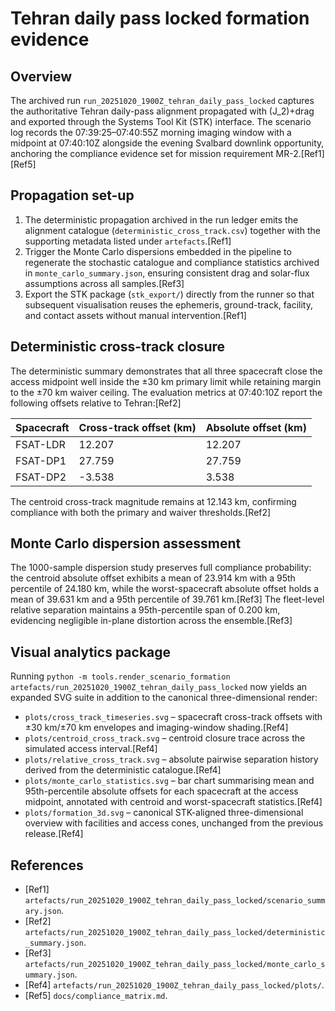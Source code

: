 # Tehran daily pass locked formation evidence

## Overview
The archived run `run_20251020_1900Z_tehran_daily_pass_locked` captures the authoritative Tehran daily-pass alignment propagated with \(J_2\)+drag and exported through the Systems Tool Kit (STK) interface. The scenario log records the 07:39:25–07:40:55Z morning imaging window with a midpoint at 07:40:10Z alongside the evening Svalbard downlink opportunity, anchoring the compliance evidence set for mission requirement MR-2.[Ref1][Ref5]

## Propagation set-up
1. The deterministic propagation archived in the run ledger emits the alignment catalogue (`deterministic_cross_track.csv`) together with the supporting metadata listed under `artefacts`.[Ref1]
2. Trigger the Monte Carlo dispersions embedded in the pipeline to regenerate the stochastic catalogue and compliance statistics archived in `monte_carlo_summary.json`, ensuring consistent drag and solar-flux assumptions across all samples.[Ref3]
3. Export the STK package (`stk_export/`) directly from the runner so that subsequent visualisation reuses the ephemeris, ground-track, facility, and contact assets without manual intervention.[Ref1]

## Deterministic cross-track closure
The deterministic summary demonstrates that all three spacecraft close the access midpoint well inside the ±30 km primary limit while retaining margin to the ±70 km waiver ceiling. The evaluation metrics at 07:40:10Z report the following offsets relative to Tehran:[Ref2]

| Spacecraft | Cross-track offset (km) | Absolute offset (km) |
|------------|------------------------|----------------------|
| FSAT-LDR   | 12.207                 | 12.207               |
| FSAT-DP1   | 27.759                 | 27.759               |
| FSAT-DP2   | -3.538                 | 3.538                |

The centroid cross-track magnitude remains at 12.143 km, confirming compliance with both the primary and waiver thresholds.[Ref2]

## Monte Carlo dispersion assessment
The 1000-sample dispersion study preserves full compliance probability: the centroid absolute offset exhibits a mean of 23.914 km with a 95th percentile of 24.180 km, while the worst-spacecraft absolute offset holds a mean of 39.631 km and a 95th percentile of 39.761 km.[Ref3] The fleet-level relative separation maintains a 95th-percentile span of 0.200 km, evidencing negligible in-plane distortion across the ensemble.[Ref3]

## Visual analytics package
Running `python -m tools.render_scenario_formation artefacts/run_20251020_1900Z_tehran_daily_pass_locked` now yields an expanded SVG suite in addition to the canonical three-dimensional render:

- `plots/cross_track_timeseries.svg` – spacecraft cross-track offsets with ±30 km/±70 km envelopes and imaging-window shading.[Ref4]
- `plots/centroid_cross_track.svg` – centroid closure trace across the simulated access interval.[Ref4]
- `plots/relative_cross_track.svg` – absolute pairwise separation history derived from the deterministic catalogue.[Ref4]
- `plots/monte_carlo_statistics.svg` – bar chart summarising mean and 95th-percentile absolute offsets for each spacecraft at the access midpoint, annotated with centroid and worst-spacecraft statistics.[Ref4]
- `plots/formation_3d.svg` – canonical STK-aligned three-dimensional overview with facilities and access cones, unchanged from the previous release.[Ref4]

## References
- [Ref1] `artefacts/run_20251020_1900Z_tehran_daily_pass_locked/scenario_summary.json`.
- [Ref2] `artefacts/run_20251020_1900Z_tehran_daily_pass_locked/deterministic_summary.json`.
- [Ref3] `artefacts/run_20251020_1900Z_tehran_daily_pass_locked/monte_carlo_summary.json`.
- [Ref4] `artefacts/run_20251020_1900Z_tehran_daily_pass_locked/plots/`.
- [Ref5] `docs/compliance_matrix.md`.
